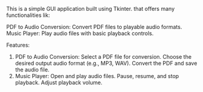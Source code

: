 This is a simple GUI application built using Tkinter. that offers many functionalities lik:

PDF to Audio Conversion: Convert PDF files to playable audio formats.
Music Player: Play audio files with basic playback controls.

Features:

1. PDF to Audio Conversion:
    Select a PDF file for conversion.
    Choose the desired output audio format (e.g., MP3, WAV).
    Convert the PDF and save the audio file.
2. Music Player:
    Open and play audio files.
    Pause, resume, and stop playback.
    Adjust playback volume.

